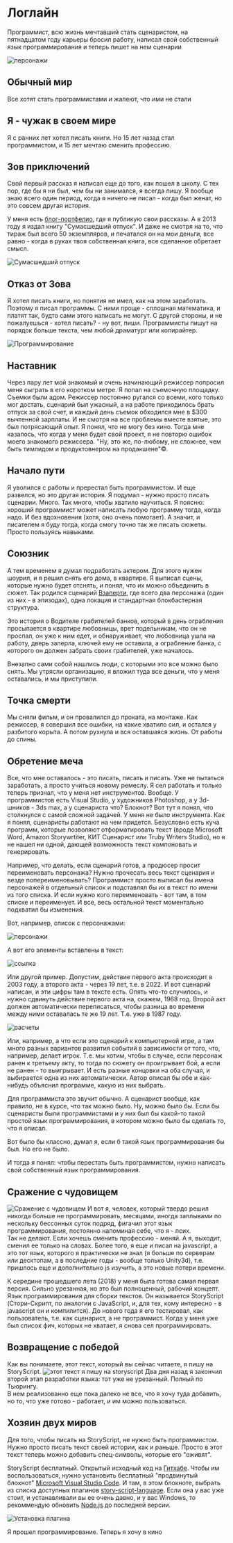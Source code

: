 # Логлайн
Программист, всю жизнь мечтавший стать сценаристом, на пятнадцатом году карьеры бросил работу, написал свой собственный язык программирования и теперь пишет на нем сценарии

![персонажи](https://raw.githubusercontent.com/freewebtime/storyscriptOrigins/master/resources/storyscript_showcase.png)

## Обычный мир  
Все хотят стать программистами и жалеют, что ими не стали
## Я - чужак в своем мире  
Я с ранних лет хотел писать книги. 
Но 15 лет назад стал программистом, и 15 лет мечтаю сменить профессию.

## Зов приключений
Свой первый рассказ я написал еще до того, как пошел в школу. С тех пор, где бы я ни был, чем бы ни занимался, я всегда пишу. Я вообще знаю всего один период, когда я ничего не писал - когда был женат, но это совсем другая история.
 
У меня есть [блог-портфелио](https://freewebtime.blogspot.com/), где я публикую свои рассказы. 
А в 2013 году я издал книгу "Сумасшедший отпуск". И даже не смотря на то, что тираж был всего 50 экземпляров, и печатался он на мои деньги, все равно - когда в руках твоя собственная книга, все сделанное обретает смысл.

![Сумасшедший отпуск](https://raw.githubusercontent.com/freewebtime/storyscriptOrigins/master/resources/book.jpg)

## Отказ от Зова
Я хотел писать книги, но понятия не имел, как на этом заработать. 
Поэтому я писал программы. С ними проще - сплошная математика, и платят так, будто сами этого написать не могут.
С другой стороны, и не пожалуешься - хотел писать? - ну вот, пиши. Программисты пишут на порядок больше текста, чем любой драматург или копирайтер. 

![Программирование](https://raw.githubusercontent.com/freewebtime/storyscriptOrigins/master/resources/programming.png)

## Наставник
Через пару лет мой знакомый и очень начинающий режиссер попросил меня сыграть в его коротком метре. Я попал на съемочную площадку. 
Съемки были адом. Режиссер постоянно ругался со всеми, кого только мог достать, сценарий был ужасный, а на работе приходилось брать отпуск за свой счет, и каждый день съемок обходился мне в $300 вычтенной зарплаты. И не смотря на все проблемы вместе взятые, это был потрясающий опыт. 
Я понял, что не могу без кино. 
Тогда мне казалось, что когда у меня будет свой проект, я не повторю ошибок моего знакомого режиссера. "Ну, это же, по-любому, не сложнее, чем быть тимлидом и продуктовнером на продакшене"©. 

## Начало пути
Я уволился с работы и пререстал быть программистом. И еще развелся, но это другая история.
Я подумал - нужно просто писать сценарии. Много. Так много, чтобы хватило научиться. Я поясню: хороший программист может написать любую программу тогда, когда надо. И без вдохновения (хотя, оно очень помогает). А значит, и писателем я буду тогда, когда смогу точно так же писать сюжеты. Просто пользуясь навыками.

## Союзник
А тем временем я думал подработать актером. Для этого нужен шоурил, и я решил снять его дома, в квартире. Я выписал сцены, которые нужно будет отснять, и понял, что их можно объединить в сюжет. Так родился сценарий [Взаперти](https://freewebtime.blogspot.com/2017/09/blog-post.html "Сценарий \"Взаперти\""), где всего два персонажа (один из них - в эпизодах), одна локация и стандартная блокбастерная структура. 
 
Это история о Водителе грабителей банков, который в день ограбления просыпается в квартире любовницы, врет подельникам, что он не проспал, он уже к ним едет, и обнаруживает, что любовница ушла на работу, дверь заперла, ключей ему не оставила, а ограбление банка, с которого он должен забрать своих грабителей, уже началось.

Внезапно сами собой нашлись люди, с которыми это все можно было снять. Мы утрясли организацию, я вложил туда все деньги, что у меня оставались, и мы приступили.
## Точка смерти
Мы сняли фильм, и он провалился до проката, на монтаже. Как режиссер, я совершил все ошибки, на какие хватило сил, и остался у разбитого корыта.
А потом рухнула и вся оставшаяся жизнь. От работы до спины.

## Обретение меча
Все, что мне оставалось - это писать, писать и писать. Уже не пытаться заработать, а просто учиться новому ремеслу.
Я сел работать и только теперь признал, что у меня нет инструментов. Вообще. У программистов есть Visual Studio, у художников Photoshop, а у 3d-шников - 3ds max, а у сценариста что? Блокнот? Вот тут я понял, что столкнулся с самой сложной задачей. У меня не было инструмента. 
Как я понял, сценаристы работают на чем придется. Безусловно есть куча программ, которые позволяют отформатировать текст (вроде Microsoft Word, Amazon Storywrtiter, КИТ Сценарист или Truby Writers Studio), но я не нашел ни одной, дающей возможность текст компоновать и генерировать. 

Например, что делать, если сценарий готов, а продюсер просит переименовать персонажа? Нужно прочесать весь текст сценария и везде попереименовывать? Программист просто выписал бы имена персонажей в отдельный список и подставлял бы их в текст по имени из того списка. И если нужно кого переименовать - вот там, в том списке и переименует. И все, весь остальной текст моментально подхватил бы изменения.

Вот, например, список с персонажами: 

![персонажи](https://raw.githubusercontent.com/freewebtime/storyscriptOrigins/master/resources/characters.png)

А вот его элементы вставлены в текст:

![ссылка](https://raw.githubusercontent.com/freewebtime/storyscriptOrigins/master/resources/references.png)

Или другой пример. Допустим, действие первого акта происходит в 2003 году, а второго акта - через 19 лет, т.е. в 2022. И вот сценарий написан, и эти цифры там в тексте есть. 
Опять что-то случилось, и нужно сдвинуть действие первого акта на, скажем, 1968 год. Второй акт должен автоматически переписаться, чтобы разница во времени между ними оставалась те же 19 лет. Т.е. уже в 1987 году.

![расчеты](https://raw.githubusercontent.com/freewebtime/storyscriptOrigins/master/resources/calculations.png)

Или, например, а что если это сценарий к компьютерной игре, а там много разных вариантов развития событий в зависимости от того, что, например, делает игрок. Т.е. мы хотим, чтобы в случае, если персонаж ранен к третьему акту, то тогда по сюжету он проигрывает бой, а если не ранен - то выигрывает. И есть разные концовки на оба случая, и выбирается одна из них автоматически. Автор описал бы обе и как-нибудь объяснил программе, какую из них выбрать. 

Для программиста это звучит обычно. А сценарист вообще, как правило, не в курсе, что так можно было.
Ну, можно было бы. Если бы сценаристы были программистами и у них был бы какой-то такой простой язык программирования, в котором можно было бы сделать то, что я описал.

Вот было бы классно, думал я, если б такой язык программирования бы был. Но его не было. 
 
И тогда я понял: чтобы перестать быть программистом, нужно написать свой собственный язык программирования.
## Сражение с чудовищем
![Сражение с чудовищем](https://raw.githubusercontent.com/freewebtime/storyscriptOrigins/master/resources/writing_on_typescript.png)
И вот я, человек, который твердо решил никогда больше не программировать, месяцами, иногда заплывами по нескольку бессонных суток подряд, фигачил этот язык программирования, постоянно напоминая себе, что я - псих.  
Так не делают. Если хочешь сменить профессию - меняй. А я, выходит, сменил ее только на словах. 
Более того, я еще и писал на javascript, а это тот язык, которого я практически не знал (я больше по серверам или десктопам, а в последние годы - вообще только Unity3d), т.е. пришлось еще и дополнительно js изучить, а это новые потери времени.

К середине прошедшего лета (2018) у меня была готова самая первая версия. Сильно урезанная, но это был полноценный, рабочий концепт. Язык программирования для сборки текстов. Он называется StoryScript (Стори-Скрипт, по аналогии с JavaScript, и, для тех, кому интересно - в javascript он и компилится). До нового года я его тестировал, как пользователь, т.е. как сценарист, а не программист. Когда у меня уже был список фич, которых не хватает, я снова сел программировать.

## Возвращение с победой
Как вы понимаете, этот текст, который вы сейчас читаете, я пишу на StoryScript.
![этот текст я пишу на storyscript](https://raw.githubusercontent.com/freewebtime/storyscriptOrigins/master/resources/writing_on_storyscript.png)
Два дня назад я закончил второй этап разработки языка: тот уже не урезанный. Полный по Тьюрингу.  
В нем реализованно еще пока далеко не все, что я хочу туда добавить, но то, что уже готово - работает, и им можно пользоваться.
## Хозяин двух миров
Для того, чтобы писать на StoryScript, не нужно быть программистом. Нужно просто писать текст своей истории, как и раньше. Просто в этот текст теперь можно добавить спец-символы, которые его "оживят". 

StoryScript бесплатный. Открытый исходный код на [Гитхабе](https://github.com/freewebtime/storyscript). 
Чтобы им воспользоваться, нужно установить бесплатный "продвинутый блокнот" [Microsoft Visual Studio Code](https://code.visualstudio.com/). И там, в этом блокноте, выбрать из списка доступных плагинов [story-script-language](https://marketplace.visualstudio.com/items?itemName=jackstorytailor.storyscript-vscode). Если она у вас уже стоит, и устанавливали вы ее очень давно, и у вас Windows, то рекоммендую обновить [Node.js](https://nodejs.org/en/) до последней версии.

![Установка плагина](https://raw.githubusercontent.com/freewebtime/storyscriptOrigins/master/resources/install_extension.png)

Я прошел программирование. Теперь я хочу в кино

